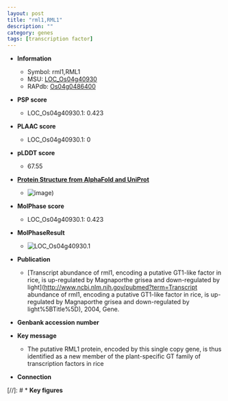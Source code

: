 ```yaml
---
layout: post
title: "rml1,RML1"
description: ""
category: genes
tags: [transcription factor]
---
```


* **Information**  
    + Symbol: rml1,RML1  
    + MSU: [LOC_Os04g40930](http://rice.plantbiology.msu.edu/cgi-bin/ORF_infopage.cgi?orf=LOC_Os04g40930)  
    + RAPdb: [Os04g0486400](http://rapdb.dna.affrc.go.jp/viewer/gbrowse_details/irgsp1?name=Os04g0486400)  

* **PSP score**  
    + LOC_Os04g40930.1: 0.423 

* **PLAAC score**  
    + LOC_Os04g40930.1: 0 

* **pLDDT score**
    + 67.55

* **[Protein Structure from AlphaFold and UniProt](https://www.uniprot.org/uniprotkb/Q7XUC2/entry#structure)**
    + ![image](https://ricepsp.github.io/images/Q7/AF-Q7XUC2-F1.png))

* **MolPhase score**
    + LOC_Os04g40930.1: 0.423

* **MolPhaseResult**
    + ![LOC_Os04g40930.1](https://ricepsp.github.io/pictures/LOC_Os04g/LOC_Os04g40930.1.png)

* **Publication**  
    + [Transcript abundance of rml1, encoding a putative GT1-like factor in rice, is up-regulated by Magnaporthe grisea and down-regulated by light](http://www.ncbi.nlm.nih.gov/pubmed?term=Transcript abundance of rml1, encoding a putative GT1-like factor in rice, is up-regulated by Magnaporthe grisea and down-regulated by light%5BTitle%5D), 2004, Gene.

* **Genbank accession number**  

* **Key message**  
    + The putative RML1 protein, encoded by this single copy gene, is thus identified as a new member of the plant-specific GT family of transcription factors in rice

* **Connection**  

[//]: # * **Key figures**  


